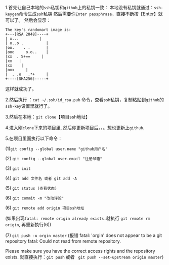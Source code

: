 1.首先让自己本地的`ssh`私钥和`github`上的私钥一致：
本地没有私钥就通过：`ssh-keygen`命令生成`ssh`私钥
然后需要你`Enter passphrase`，直接不断按【Enter】就可以了。
然后会显示：
```
The key's randomart image is:
+---[RSA 2048]----+
| x...         |
| o..o .          |
|oo.    . .       |
|ooo     o.o..    |
|xx  . S+==     |
|xx   |
|xx    |
|oxx     |
|  . .o   .*+     |
+----[SHA256]-----+
```
这样就成功了。

2.然后执行 ：`cat ~/.ssh/id_rsa.pub` 命令，查看`ssh`私钥，复制粘贴到`github`的`ssh-key`设置里就行了。

3.然后在本地：`git clone`【项目ssh地址】

4.进入刚`clone`下来的项目里, 然后你更新项目后。。。想也更新上`github`.

5.在项目里面执行以下命令：

(1)`git config --global user.name "github用户名"`

(2) `git config --global user.email "注册邮箱"`

(3) `git init`

(4) `git add 文件名 或者 git add -A`

(5) `git status (查看状态)`

(6) `git commit -m "改动评论"`

(6) `git remote add origin 项目ssh地址`

  (如果出现`fatal: remote origin already exists.`就执行 `git remote rm origin`, 再重新执行(6))

(7) `git push -u orgin master`
 (报错
fatal: 'orgin' does not appear to be a git repository
fatal: Could not read from remote repository.

Please make sure you have the correct access rights
and the repository exists.
就直接执行：`git push` 或者 ` git push --set-upstream origin master`)




